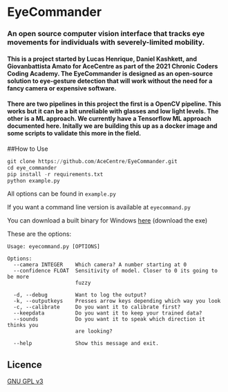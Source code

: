 # EyeCommander
### An open source computer vision interface that tracks eye movements for individuals with severely-limited mobility. 

#### This is a project started by Lucas Henrique, Daniel Kashkett, and Giovanbattista Amato for AceCentre as part of the 2021 Chronic Coders Coding Academy. The EyeCommander is designed as an open-source solution to eye-gesture detection that will work without the need for a fancy camera or expensive software.

#### There are two pipelines in this project the first is a OpenCV pipeline. This works  but it can be a bit unreliable with glasses and low light levels. The other is a ML approach. We currently have a Tensorflow ML approach documented here. Initally we are building this up as a docker image and some scripts to validate this more in the field. 

##How to Use

```python
git clone https://github.com/AceCentre/EyeCommander.git
cd eye_commander
pip install -r requirements.txt
python example.py
```

All options can be found in `example.py`

If you want a command line version is available at `eyecommand.py`

You can download a built binary for Windows [here](https://github.com/AceCentre/EyeCommander/releases/latest) (download the exe)

These are the options:

```
Usage: eyecommand.py [OPTIONS]

Options:
  --camera INTEGER    Which camera? A number starting at 0
  --confidence FLOAT  Sensitivity of model. Closer to 0 its going to be more
                      fuzzy

  -d, --debug         Want to log the output?
  -k, --outputkeys    Presses arrow keys depending which way you look
  -c, --calibrate     Do you want it to calibrate first?
  --keepdata          Do you want it to keep your trained data?
  --sounds            Do you want it to speak which direction it thinks you
                      are looking?

  --help              Show this message and exit.
```

## Licence

[GNU GPL v3](LICENCE.txt)


